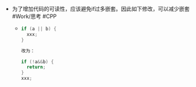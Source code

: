 - 为了增加代码的可读性，应该避免if过多嵌套。因此如下修改，可以减少嵌套 #Work/思考 #CPP
	- ```c++
	  if (a || b) {
	    xxx;
	  }
	  
	  改为：
	  
	  if (!a&&b) {
	  	return;
	  }
	  xxx;
	  ```